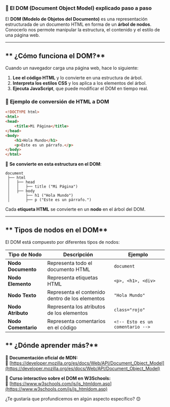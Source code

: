 ### **📌 El DOM (Document Object Model) explicado paso a paso**  

El **DOM (Modelo de Objetos del Documento)** es una representación estructurada de un documento HTML en forma de un **árbol de nodos**. Conocerlo nos permote manipular la estructura, el contenido y el estilo de una página web.  

---

## ** ¿Cómo funciona el DOM?**  
Cuando un navegador carga una página web, hace lo siguiente:  

1. **Lee el código HTML** y lo convierte en una estructura de árbol.  
2. **Interpreta los estilos CSS** y los aplica a los elementos del árbol.  
3. **Ejecuta JavaScript**, que puede modificar el DOM en tiempo real.  

### 📌 **Ejemplo de conversión de HTML a DOM**
```html
<!DOCTYPE html>
<html>
<head>
    <title>Mi Página</title>
</head>
<body>
    <h1>Hola Mundo</h1>
    <p>Este es un párrafo.</p>
</body>
</html>
```
🔽 **Se convierte en esta estructura en el DOM**:  
```
document
 ├── html
 │   ├── head
 │   │   ├── title ("Mi Página")
 │   ├── body
 │       ├── h1 ("Hola Mundo")
 │       ├── p ("Este es un párrafo.")
```

Cada **etiqueta HTML** se convierte en un **nodo** en el árbol del DOM.  

---

## ** Tipos de nodos en el DOM**  
El DOM está compuesto por diferentes tipos de nodos:  

| Tipo de Nodo | Descripción | Ejemplo |
|-------------|------------|---------|
| **Nodo Documento** | Representa todo el documento HTML | `document` |
| **Nodo Elemento** | Representa etiquetas HTML | `<p>, <h1>, <div>` |
| **Nodo Texto** | Representa el contenido dentro de los elementos | `"Hola Mundo"` |
| **Nodo Atributo** | Representa los atributos de los elementos | `class="rojo"` |
| **Nodo Comentario** | Representa comentarios en el código | `<!-- Esto es un comentario -->` |


## ** ¿Dónde aprender más?**
📖 **Documentación oficial de MDN:**  
🔗 [https://developer.mozilla.org/es/docs/Web/API/Document_Object_Model](https://developer.mozilla.org/es/docs/Web/API/Document_Object_Model)  

📖 **Curso interactivo sobre el DOM en W3Schools:**  
🔗 [https://www.w3schools.com/js/js_htmldom.asp](https://www.w3schools.com/js/js_htmldom.asp)  

¿Te gustaría que profundicemos en algún aspecto específico? 😊
